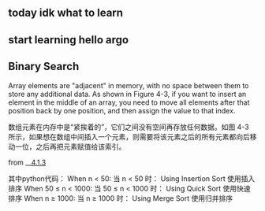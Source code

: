 ## today idk what to learn

## start learning hello argo

## Binary Search


Array elements are "adjacent" in memory, with no space between them to store any additional data. As shown in Figure 4-3, if you want to insert an element in the middle of an array, you need to move all elements after that position back by one position, and then assign the value to that index.

数组元素在内存中是“紧挨着的”，它们之间没有空间再存放任何数据。如图 4-3 所示，如果想在数组中间插入一个元素，则需要将该元素之后的所有元素都向后移动一位，之后再把元素赋值给该索引。

from __[4.1.3](https://www.hello-algo.com/chapter_array_and_linkedlist/array/#2) 


其中python代码：
When n < 50:
当 n < 50 时：
Using Insertion Sort
使用插入排序
When 50 ≤ n < 1000:
当 50 ≤ n < 1000 时：
Using Quick Sort
使用快速排序
When n ≥ 1000:
当 n ≥ 1000 时：
Using Merge Sort
使用归并排序
